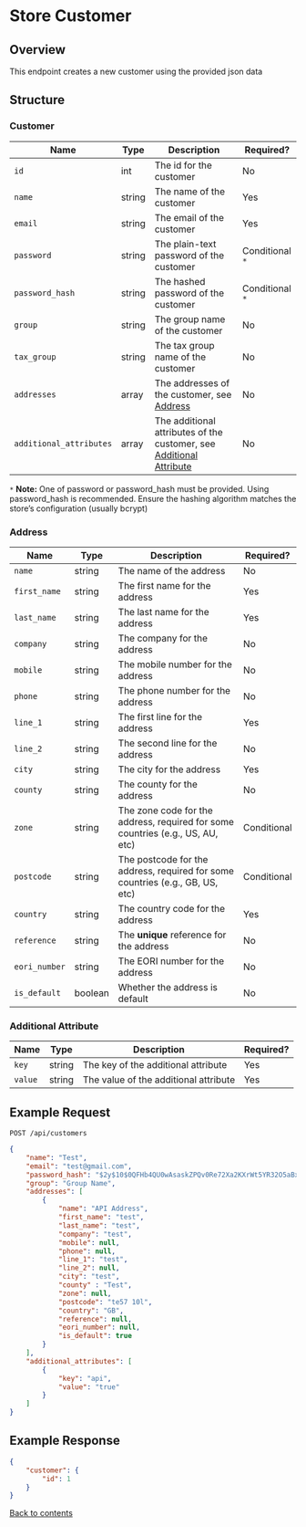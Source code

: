 # Store Customer

## Overview

This endpoint creates a new customer using the provided json data

## Structure

### Customer

| Name                    | Type   | Description                                                                                  | Required?       |
|-------------------------|--------|----------------------------------------------------------------------------------------------|-----------------|
| `id`                    | int    | The id for the customer                                                                      | No              |
| `name`                  | string | The name of the customer                                                                     | Yes             |
| `email`                 | string | The email of the customer                                                                    | Yes             |
| `password`              | string | The plain-text password of the customer                                                      | Conditional `*` |
| `password_hash`         | string | The hashed password of the customer                                                          | Conditional `*` |
| `group`                 | string | The group name of the customer                                                               | No              |
| `tax_group`             | string | The tax group name of the customer                                                           | No              |
| `addresses`             | array  | The addresses of the customer, see [Address](#address)                                       | No              |
| `additional_attributes` | array  | The additional attributes of the customer, see [Additional Attribute](#additional-attribute) | No              |

`*` **Note:** One of password or password_hash must be provided. Using password_hash is recommended. Ensure the hashing algorithm matches the store’s configuration (usually bcrypt)

### Address

| Name          | Type    | Description                                                                    | Required?   |
|---------------|---------|--------------------------------------------------------------------------------|-------------|
| `name`        | string  | The name of the address                                                        | No          |
| `first_name`  | string  | The first name for the address                                                 | Yes         |
| `last_name`   | string  | The last name for the address                                                  | Yes         |
| `company`     | string  | The company for the address                                                    | No          |
| `mobile`      | string  | The mobile number for the address                                              | No          |
| `phone`       | string  | The phone number for the address                                               | No          |
| `line_1`      | string  | The first line for the address                                                 | Yes         |
| `line_2`      | string  | The second line for the address                                                | No          |
| `city`        | string  | The city for the address                                                       | Yes         |
| `county`      | string  | The county for the address                                                     | No          |
| `zone`        | string  | The zone code for the address, required for some countries (e.g., US, AU, etc) | Conditional |
| `postcode`    | string  | The postcode for the address, required for some countries (e.g., GB, US, etc)  | Conditional |
| `country`     | string  | The country code for the address                                               | Yes         |
| `reference`   | string  | The **unique** reference for the address                                       | No          |
| `eori_number` | string  | The EORI number for the address                                                | No          |
| `is_default`  | boolean | Whether the address is default                                                 | No          |

### Additional Attribute

| Name    | Type    | Description                           | Required? |
|---------|---------|---------------------------------------|-----------|
| `key`   | string  | The key of the additional attribute   | Yes       |
| `value` | string  | The value of the additional attribute | Yes       |

## Example Request

```http request
POST /api/customers
```

```json lines
{
    "name": "Test",
    "email": "test@gmail.com",
    "password_hash": "$2y$10$0QFHb4QU0wAsaskZPQv0Re72Xa2KXrWt5YR32O5aBxIwc0c41bbwm",
    "group": "Group Name",
    "addresses": [
        {
            "name": "API Address",
            "first_name": "test",
            "last_name": "test",
            "company": "test",
            "mobile": null,
            "phone": null,
            "line_1": "test",
            "line_2": null,
            "city": "test",
            "county" : "Test",
            "zone": null,
            "postcode": "te57 10l",
            "country": "GB",
            "reference": null,
            "eori_number": null,
            "is_default": true
        }
    ],
    "additional_attributes": [
        {
            "key": "api",
            "value": "true"
        }
    ]
}
```

## Example Response

```json
{
    "customer": {
        "id": 1
    }
}
```

[Back to contents](../../README.md#table-of-contents)

